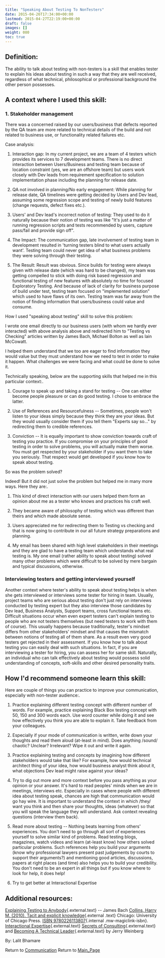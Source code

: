 ```yaml
---
title: "Speaking About Testing To NonTesters"
date: 2015-04-26T17:34:00+00:00
lastmod: 2015-04-27T22:19:00+00:00
draft: false
images: []
weight: 080
toc: true
---
```


## Definition:

The ability to talk about testing with non-testers is a skill that enables tester to explain his ideas about testing in such a way that they are well received, regardless of what technical, philosophical or professional background the other person possesses.

## A context where I used this skill:

### 1. Stakeholder management

There was a concerned raised by our users/business that defects reported by the QA team are more related to technical details of the build and not related to business use, or functionality related failures etc.

Case analysis:

1. Interaction gap: In my current project, we are a team of 4 testers which provides its services to 7 development teams. There is no direct interaction between Users/Business and testing team because of location constraint (yes, we are an offshore team) but users work closely with Dev leads from requirement specification to solution implementation phase including the planning for release date.

2. QA not involved in planning/No early engagement: While planning for release date, QA timelines were getting decided by Users and Dev lead, assuming some regression scope and testing of newly build features (change requests, defect fixes etc.).

3. Users' and Dev lead's incorrect notion of testing: They used to do it naturally because their notion of testing was like "It's just a matter of running regression scripts and tests recommended by users, capture pass/fail and provide sign off".

4. The Impact: The communication gap, late involvement of testing team in development resulted in 'turning testers blind to what users actually want'. Testing team could never get idea of what business problems they were solving through their testing.

5. The Result: Result was obvious. Since builds for testing were always given with release date (which was hard to be changed), my team was getting compelled to stick with doing risk based regression and functional testing of new features with absolutely no time for focused Exploratory Testing. And because of lack of clarity for business purpose of build under test, testing team focused on "implemented solution" which used to have flaws of its own. Testing team was far away from the notion of finding information that users/business could value and consume.

How I used "speaking about testing" skill to solve this problem:

I wrote one email directly to our business users (with whom we hardly ever interacted) with above analysis above and redirected him to "Testing vs Checking" articles written by James Bach, Michael Bolton as well as Iain McCowatt.

I helped them understand that we too are eager to find information they would value but they must understand how we need to test in order to make it happen.
What challenges we were facing and what could be done to solve it.

Technically speaking, below are the supporting skills that helped me in this particular context:.

1. Courage to speak up and taking a stand for testing -- One can either become people pleasure or can do good testing. I chose to embrace the latter.

2. Use of References and Resourcefulness -- Sometimes, people won't listen to your ideas simply because they think they are your ideas. But they would usually consider them if you tell them "Experts say so..." by redirecting them to credible references.

3. Conviction -- It is equally important to show conviction towards craft of testing you practice. If you compromise on your principles of good testing in order to solve problems, you will actually make them worse. You must get respected by your stakeholder if you want them to take you seriously. That respect would get developed if you know how to speak about testing.

So was the problem solved?

Indeed! But it did not just solve the problem but helped me in many more ways.
Here they are:.

1. This kind of direct interaction with our users helped them form an opinion about me as a tester who knows and practices his craft well.

2. They became aware of philosophy of testing which was different than theirs and which made absolute sense.

3. Users appreciated me for redirecting them to Testing vs checking and that is now going to contribute in our all future strategy preparations and planning.

4. My email has been shared with high level stakeholders in their meetings and they are glad to have a testing team which understands what real testing is. My one email (rather ability to speak about testing) solved many other problems which were difficult to be solved by mere bargain and typical discussions, otherwise.

### Interviewing testers and getting interviewed yourself

Another context where tester's ability to speak about testing helps is when she gets interviewed or interviews some tester for hiring in team.
Usually, project teams who are serious about testing don't just rely on interviews conducted by testing expert but they also interview those candidates by Dev lead, Business Analysts, Support teams, cross functional teams etc.
Difficult situations occur when even expert testers can't explain testing to people who are not testers themselves (but need testers to work with them of course).
This usually happens because traditionally, tester's mindset differs from other stakeholders' mindset and that causes the mismatch between notions of testing all of them share.
As a result even very good testers get rejected in their assessment.
If you know how to talk about testing you can easily deal with such situations.
In fact, if you are interviewing a tester for hiring, you can assess her for same skill.
Naturally, an individual who can talk effectively about testing would possess solid understanding of concepts, soft-skills and other desired personality traits.

## How I\'d recommend someone learn this skill:

Here are couple of things you can practice to improve your communication, especially with non-tester audience:.

1. Practice explaining different testing concept with different number of words. For example, practice explaining Black Box testing concept with 50, 150 and 300 words each. Use word counter while doing it and see how effectively you think you are able to explain it. Take feedback from your colleagues.

2. Especially if your mode of communication is written, write down your thoughts and read them aloud (at-least in mind). Does anything /sound/ chaotic? Unclear? Irrelevant? Wipe it out and write it again.

3. Practice explaining testing and concepts by imagining how different stakeholders would take that like? For example, how would technical architect thing of your idea, how would business analyst think about it, what objections Dev lead might raise against your ideas?

4. Try to dig out more and more context before you pass anything as your opinion or your answer. It's hard to read peoples' minds when we are in meetings, interviews etc. Especially in cases where people with different idea about testing speak, chances are high that communication would go hay wire. It is important to understand the context in which /they/ want you think and then share your thoughts, ideas (whatever) so that you will speak the language they will understand. Ask context revealing questions (interview them back).

5. Read more about testing -- Nothing beats learning from others' experiences. You don't need to go through all sort of experiences yourself to solve similar kind of problems. Read testing blogs, magazines, watch videos and learn (at-least know) how others solved particular problems. Such references help you build your arguments (know why professional lawyers present past judgements by courts to support their arguments?) and mentioning good articles, discussions, papers at right places (and time) also helps you to build your credibility. You don't need to be an expert in all things but if you know where to look for help, it does help!

6. Try to get better at Interactional Expertise



## Additional resources:

[Explaining Testing to Anybody](http://www.satisfice.com/presentations/etta.pdf){.external.text} -- James Bach
[Collins, Harry M. (2010). Tacit and explicit knowledge](http://www.amazon.com/Tacit-Explicit-Knowledge-Harry-Collins-ebook/dp/B003URR2BU/ref=sr_1_1?s=books&ie=UTF8&qid=1430069536&sr=1-1&keywords=tacit+and+explicit+knowledge){.external .text} Chicago: University of Chicago Press. [ISBN
9780226113807](http://whose.associationforsoftwaretesting.org/index.php?title=Special:BookSources/9780226113807){.internal
.mw-magiclink-isbn}.
[Interactional Expertise](http://en.wikipedia.org/wiki/Interactional_expertise){.external.text}
[Secrets of Consulting](http://www.amazon.com/The-Secrets-Consulting-Getting-Successfully/dp/0932633013){.external.text} and [Becoming A Technical Leader](http://www.amazon.in/Becoming-Technical-Leader-Problem-Solving-Approach/dp/0932633021){.external.text} by Jerry Weinberg


By: Lalit Bhamare

Return to
[Communication](Communication.html?title=Communication "Communication")
Return to [Main\_Page](Main_Page.html?title=Main_Page "Main Page")
